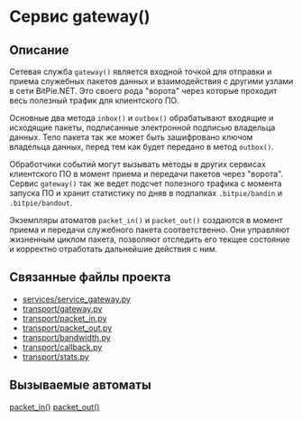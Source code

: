 ﻿# Сервис gateway()


## Описание
Сетевая служба `gateway()` является входной точкой для отправки и приема служебных пакетов данных и взаимодействия с другими узлами в сети BitPie.NET. Это своего рода "ворота" через которые проходит весь полезный трафик для клиентского ПО. 

Основные два метода `inbox()` и `outbox()` обрабатывают входящие и исходящие пакеты, подписанные электронной подписью владельца данных. 
Тело пакета так же может быть зашифровано ключом владельца данных, перед тем как будет передано в метод `outbox()`. 

Обработчики событий могут вызывать методы в других сервисах клиентского ПО в момент приема и передачи пакетов через "ворота". 
Сервис `gateway()` так же ведет подсчет полезного трафика с момента запуска ПО и хранит статистику по дняв в подпапках `.bitpie/bandin` и `.bitpie/bandout`.

Экземпляры атоматов `packet_in()` и `packet_out()` создаются в момент приема и передачи служебного пакета соответственно. Они управляют жизненным циклом пакета, позволяют отследить его текщее состояние и корректно отработать дальнейшие действия с ним.


## Связанные файлы проекта
* [services/service_gateway.py](services/service_gateway.py)
* [transport/gateway.py](transport/gateway.py)
* [transport/packet_in.py](transport/packet_in.py)
* [transport/packet_out.py](transport/packet_out.py)
* [transport/bandwidth.py](transport/bandwidth.py)
* [transport/callback.py](transport/callback.py)
* [transport/stats.py](transport/stats.py)


## Вызываемые автоматы
[packet_in()](transport/packet_in.md)
[packet_out()](transport/packet_out.md)
